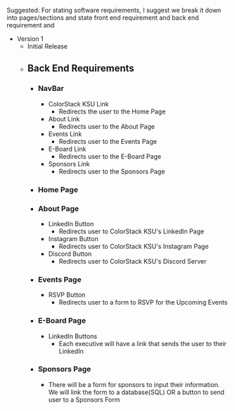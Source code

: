 Suggested: For stating software requirements, I suggest we break it down into pages/sections and 
state front end requirement and back end requirement and


- Version 1
  - Initial Release
  - ## Back End Requirements
      - ### NavBar
        - ColorStack KSU Link
          - Redirects the user to the Home Page
        - About Link
          - Redirects user to the About Page
        - Events Link
          - Redirects user to the Events Page
        - E-Board Link
          - Redirects user to the E-Board Page
        - Sponsors Link
          - Redirects user to the Sponsors Page
      - ### Home Page
      - ### About Page
        - LinkedIn Button
          - Redirects user to ColorStack KSU's LinkedIn Page
        - Instagram Button
            - Redirects user to ColorStack KSU's Instagram Page
        - Discord Button
            - Redirects user to ColorStack KSU's Discord Server
      - ### Events Page
        - RSVP Button
          - Redirects user to a form to RSVP for the Upcoming Events
      - ### E-Board Page
        - LinkedIn Buttons
          - Each executive will have a link that sends the user to their LinkedIn
      - ### Sponsors Page
        - There will be a form for sponsors to input
        their information. We will link the form to a 
        database(SQL) OR a button to send user to a Sponsors Form